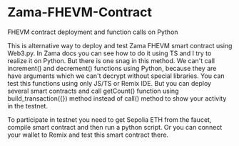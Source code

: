 # Zama-FHEVM-Contract
FHEVM contract deployment and function calls on Python

This is alternative way to deploy and test Zama FHEVM smart contract using Web3.py. In Zama docs you can see how to do it using TS and I try to realize it on Python. But there is one snag in this method. We can't call increment() and decrement() functions using Python, because they are have arguments which we can't decrypt without special libraries. You can test this functions using only JS/TS or Remix IDE. But you can deploy several smart contracts and call getCount() function using build_transaction({}) method instead of call() method to show your activity in the testnet.

To participate in testnet you need to get Sepolia ETH from the faucet, compile smart contract and then run a python script. Or you can connect your wallet to Remix and test this smart contract there.

